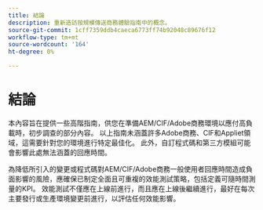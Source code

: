 ```yaml
---
title: 結論
description: 重新造訪按規模傳送商務體驗指南中的概念。
source-git-commit: 1cff7359ddb4caeca6773ff74b92048c89676f12
workflow-type: tm+mt
source-wordcount: '164'
ht-degree: 0%

---
```



# 結論

本內容旨在提供一些高階指南，供您在準備AEM/CIF/Adobe商務環境以應付高負載時，初步調查的部分內容。 以上指南未涵蓋許多Adobe商務、CIF和Appliet領域，這需要針對您的環境進行特定最佳化。 此外，自訂程式碼和第三方模組可能會影響此處無法涵蓋的回應時間。

為降低所引入的變更或程式碼對AEM/CIF/Adobe商務一般使用者回應時間造成負面影響的風險，應確保已制定全面且可重複的效能測試策略，包括定義可隨時間測量的KPI。 效能測試不僅應在上線前進行，而且應在上線後繼續進行，最好在每次主要發行或生產環境變更前進行，以評估任何效能影響。
